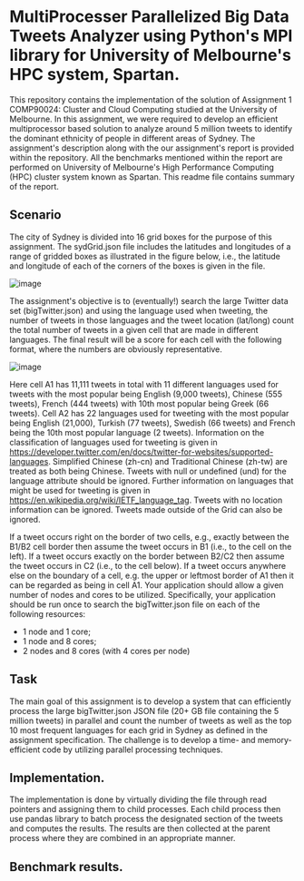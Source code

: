# MultiProcesser Parallelized Big Data Tweets Analyzer using Python's MPI library for University of Melbourne's HPC system, Spartan. 

This repository contains the implementation of the solution of Assignment 1 COMP90024: Cluster and Cloud Computing studied at the University of Melbourne. In this assignment, we were required to develop an efficient multiprocessor based solution to analyze around 5 million tweets to identify the dominant ethnicity of people in different areas of Sydney. The assignment's description along with the our assignment's report is provided within the repository. All the benchmarks mentioned within the report are performed on University of Melbourne's High Performance Computing (HPC) cluster system known as Spartan. This readme file contains summary of the report. 

## Scenario
The city of Sydney is divided into 16 grid boxes for the purpose of this assignment. The sydGrid.json file includes the latitudes and longitudes of a range of gridded boxes as illustrated in the figure below, i.e., the latitude and longitude of each of the corners of the boxes is given in the file.

![image](https://user-images.githubusercontent.com/12232515/175768287-2fa567b0-c415-4e65-bb1e-c7983e750b7c.png)

The assignment's objective is to (eventually!) search the large Twitter data set (bigTwitter.json) and using the language used when tweeting, the number of tweets in those languages and the tweet location (lat/long) count the total number of tweets in a given cell that are made in different languages. The final result will be a score for each cell with the following format, where the numbers are obviously representative.

![image](https://user-images.githubusercontent.com/12232515/175768322-e0b3ea9a-f3d8-409e-95ae-86b7c2f961d1.png)

Here cell A1 has 11,111 tweets in total with 11 different languages used for tweets with the most popular being English (9,000 tweets), Chinese (555 tweets), French (444 tweets) with 10th most popular being Greek (66 tweets). Cell A2 has 22 languages used for tweeting with the most popular being English (21,000), Turkish (77 tweets), Swedish (66 tweets) and French being the 10th most popular language (2 tweets). Information on the classification of languages used for tweeting is given in https://developer.twitter.com/en/docs/twitter-for-websites/supported-languages. Simplified Chinese (zh-cn) and Traditional Chinese (zh-tw) are treated as both being Chinese. Tweets with null or undefined (und) for the language attribute should be ignored. Further information on languages that might be used for tweeting is given in https://en.wikipedia.org/wiki/IETF_language_tag. Tweets with no location information can be ignored. Tweets made outside of the Grid can also be ignored.

If a tweet occurs right on the border of two cells, e.g., exactly between the B1/B2 cell border then assume the tweet occurs in B1 (i.e., to the cell on the left). If a tweet occurs exactly on the border between B2/C2 then assume the tweet occurs in C2 (i.e., to the cell below). If a tweet occurs anywhere else on the boundary of a cell, e.g. the upper or leftmost border of A1 then it can be regarded as being in cell A1. Your application should allow a given number of nodes and cores to be utilized. Specifically, your application should be run once to search the bigTwitter.json file on each of the following resources:
- 1 node and 1 core;
- 1 node and 8 cores;
- 2 nodes and 8 cores (with 4 cores per node)

## Task
The main goal of this assignment is to develop a system that can efficiently process the large bigTwitter.json JSON file (20+ GB file containing the 5 million tweets) in parallel and count the number of tweets as well as the top 10 most frequent languages for each grid in Sydney as defined in the assignment specification. The challenge is to develop a time- and memory-efficient code by utilizing parallel processing techniques.

## Implementation. 
The implementation is done by virtually dividing the file through read pointers and assigning them to child processes. Each child process then use pandas library to batch process the designated section of the tweets and computes the results. The results are then collected at the parent process where they are combined in an appropriate manner.   

## Benchmark results. 

